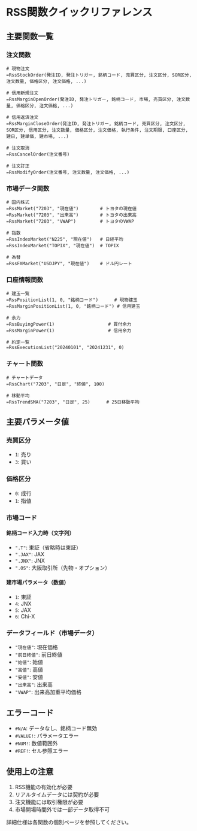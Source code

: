 # RSS関数クイックリファレンス

## 主要関数一覧

### 注文関数
```excel
# 現物注文
=RssStockOrder(発注ID, 発注トリガー, 銘柄コード, 売買区分, 注文区分, SOR区分, 注文数量, 価格区分, 注文価格, ...)

# 信用新規注文  
=RssMarginOpenOrder(発注ID, 発注トリガー, 銘柄コード, 市場, 売買区分, 注文数量, 価格区分, 注文価格, ...)

# 信用返済注文
=RssMarginCloseOrder(発注ID, 発注トリガー, 銘柄コード, 売買区分, 注文区分, SOR区分, 信用区分, 注文数量, 価格区分, 注文価格, 執行条件, 注文期限, 口座区分, 建日, 建単価, 建市場, ...)

# 注文取消
=RssCancelOrder(注文番号)

# 注文訂正
=RssModifyOrder(注文番号, 注文数量, 注文価格, ...)
```

### 市場データ関数
```excel
# 国内株式
=RssMarket("7203", "現在値")        # トヨタの現在値
=RssMarket("7203", "出来高")        # トヨタの出来高
=RssMarket("7203", "VWAP")         # トヨタのVWAP

# 指数
=RssIndexMarket("N225", "現在値")   # 日経平均
=RssIndexMarket("TOPIX", "現在値")  # TOPIX

# 為替
=RssFXMarket("USDJPY", "現在値")    # ドル円レート
```

### 口座情報関数
```excel
# 建玉一覧
=RssPositionList(1, 0, "銘柄コード")      # 現物建玉
=RssMarginPositionList(1, 0, "銘柄コード") # 信用建玉

# 余力
=RssBuyingPower(1)                    # 買付余力
=RssMarginPower(1)                    # 信用余力

# 約定一覧
=RssExecutionList("20240101", "20241231", 0)
```

### チャート関数
```excel
# チャートデータ
=RssChart("7203", "日足", "終値", 100)

# 移動平均
=RssTrendSMA("7203", "日足", 25)      # 25日移動平均
```

## 主要パラメータ値

### 売買区分
- `1`: 売り
- `3`: 買い

### 価格区分  
- `0`: 成行
- `1`: 指値

### 市場コード

#### 銘柄コード入力時（文字列）
- `".T"`: 東証（省略時は東証）
- `".JAX"`: JAX
- `".JNX"`: JNX
- `".OS"`: 大阪取引所（先物・オプション）

#### 建市場パラメータ（数値）
- `1`: 東証
- `4`: JNX
- `5`: JAX
- `6`: Chi-X

### データフィールド（市場データ）
- `"現在値"`: 現在価格
- `"前日終値"`: 前日終値
- `"始値"`: 始値  
- `"高値"`: 高値
- `"安値"`: 安値
- `"出来高"`: 出来高
- `"VWAP"`: 出来高加重平均価格

## エラーコード
- `#N/A`: データなし、銘柄コード無効
- `#VALUE!`: パラメータエラー
- `#NUM!`: 数値範囲外
- `#REF!`: セル参照エラー

## 使用上の注意
1. RSS機能の有効化が必要
2. リアルタイムデータには契約が必要  
3. 注文機能には取引権限が必要
4. 市場開場時間外では一部データ取得不可

詳細仕様は各関数の個別ページを参照してください。